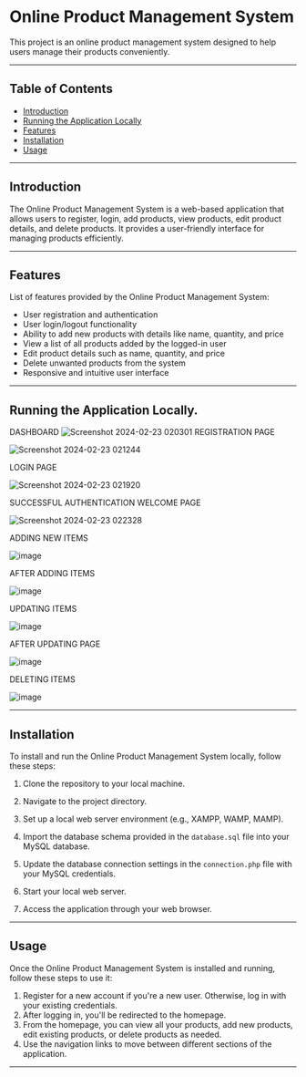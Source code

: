 # Online Product Management System

This project is an online product management system designed to help users manage their products conveniently.

---

## Table of Contents

- [Introduction](#introduction)
- [Running the Application Locally](#running)
- [Features](#features)
- [Installation](#installation)
- [Usage](#usage)


---

## Introduction

The Online Product Management System is a web-based application that allows users to register, login, add products, view products, edit product details, and delete products. It provides a user-friendly interface for managing products efficiently.

---

## Features

List of features provided by the Online Product Management System:

- User registration and authentication
- User login/logout functionality
- Ability to add new products with details like name, quantity, and price
- View a list of all products added by the logged-in user
- Edit product details such as name, quantity, and price
- Delete unwanted products from the system
- Responsive and intuitive user interface

---
## Running the Application Locally.

DASHBOARD ![Screenshot 2024-02-23 020301](https://github.com/pratham102/New-Project/assets/108538504/b593d58f-9ebd-44b9-9df0-861106247041)
REGISTRATION PAGE 

![Screenshot 2024-02-23 021244](https://github.com/pratham102/New-Project/assets/108538504/b4e71291-a2ec-4531-b926-3a64e9608a92)


LOGIN PAGE

![Screenshot 2024-02-23 021920](https://github.com/pratham102/New-Project/assets/108538504/ec1fcaae-6b28-4570-9a96-283a8b44c941)

SUCCESSFUL AUTHENTICATION WELCOME PAGE

![Screenshot 2024-02-23 022328](https://github.com/pratham102/New-Project/assets/108538504/5b2c4523-50a1-485f-a27a-0112d84b6b78)

ADDING NEW ITEMS

![image](https://github.com/pratham102/New-Project/assets/108538504/8214e058-d4ed-48ff-8e80-035ed30728c0)

AFTER ADDING ITEMS

![image](https://github.com/pratham102/New-Project/assets/108538504/c0991f8b-96e0-49cf-8f35-3634410e96ea)


UPDATING ITEMS

![image](https://github.com/pratham102/New-Project/assets/108538504/f4c9b7ef-a83e-4d31-97b8-112782fd7f9a)


AFTER UPDATING PAGE

![image](https://github.com/pratham102/New-Project/assets/108538504/4228494e-ba08-4cf9-b0df-5ec5cf9b0fea)


DELETING ITEMS

![image](https://github.com/pratham102/New-Project/assets/108538504/0c0ec3d1-d0cf-4945-abc1-a989568a9ed7)

---


## Installation

To install and run the Online Product Management System locally, follow these steps:

1. Clone the repository to your local machine.

2. Navigate to the project directory.
3. Set up a local web server environment (e.g., XAMPP, WAMP, MAMP).
4. Import the database schema provided in the `database.sql` file into your MySQL database.
5. Update the database connection settings in the `connection.php` file with your MySQL credentials.
6. Start your local web server.
7. Access the application through your web browser.

---

## Usage

Once the Online Product Management System is installed and running, follow these steps to use it:

1. Register for a new account if you're a new user. Otherwise, log in with your existing credentials.
2. After logging in, you'll be redirected to the homepage.
3. From the homepage, you can view all your products, add new products, edit existing products, or delete products as needed.
4. Use the navigation links to move between different sections of the application.

---


